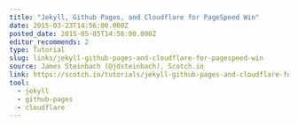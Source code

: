 ```yaml
---
title: "Jekyll, Github Pages, and Cloudflare for PageSpeed Win"
date: 2015-03-23T14:56:00.000Z
posted_date: 2015-05-05T14:56:00.000Z
editor_recommends: 2
type: Tutorial
slug: links/jekyll-github-pages-and-cloudflare-for-pagespeed-win
source: James Steinbach (@jdsteinbach), Scotch.io
link: https://scotch.io/tutorials/jekyll-github-pages-and-cloudflare-for-pagespeed-win/
tool:
  - jekyll
  - github-pages
  - cloudflare
---
```





